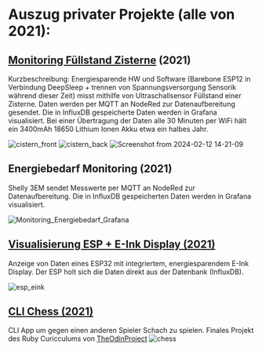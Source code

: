 # Auszug privater Projekte (alle von 2021):

## [Monitoring Füllstand Zisterne](https://github.com/BernH4/zisterne_fuellstand/tree/master) (2021)
Kurzbeschreibung: Energiesparende HW und Software (Barebone ESP12 in Verbindung DeepSleep + trennen von Spannungsversorgung Sensorik während dieser Zeit)  misst mithilfe von Ultraschallsensor Füllstand einer Zisterne.
Daten werden per MQTT an NodeRed zur Datenaufbereitung gesendet. Die in InfluxDB gespeicherte Daten werden in Grafana visualisiert.
Bei einer Übertragung der Daten alle 30 Minuten per WiFi hält ein 3400mAh 18650 Lithium Ionen Akku etwa ein halbes Jahr.

![cistern_front](https://github.com/BernH4/BernH4/assets/62931413/2a126f26-6f6a-4fc9-baca-ba43090b1766)
![cistern_back](https://github.com/BernH4/BernH4/assets/62931413/2d62dbe9-ac4e-4a2a-a791-7e6c0dc6853b)
![Screenshot from 2024-02-12 14-21-09](https://github.com/BernH4/BernH4/assets/62931413/faf14bab-7445-4ef0-b0dc-735b8c8c4129)



## Energiebedarf Monitoring (2021)
Shelly 3EM sendet Messwerte per MQTT an NodeRed zur Datenaufbereitung.  Die in InfluxDB gespeicherten Daten werden in Grafana visualisiert.

![Monitoring_Energiebedarf_Grafana](https://github.com/BernH4/BernH4/assets/62931413/d8489623-af4a-4144-a2ee-1d88653e28a1)


## [Visualisierung ESP + E-Ink Display (2021) ](https://github.com/BernH4/influx_to_eink_or_oled) 

Anzeige von Daten eines ESP32 mit integriertem, energiesparendem E-Ink Display.
Der ESP holt sich die Daten direkt aus der Datenbank (InfluxDB).

![esp_eink](https://github.com/BernH4/BernH4/assets/62931413/f439a9e5-fc76-42bc-863d-aa01ddf12cc5)



## [CLI Chess (2021)](https://github.com/BernH4/cli_chess)
CLI App um gegen einen anderen Spieler Schach zu spielen.
Finales Projekt des Ruby Curicculums von [TheOdinProject](https://www.theodinproject.com/paths/full-stack-ruby-on-rails/courses/ruby) 
![chess](https://github.com/BernH4/BernH4/assets/62931413/70552fb3-d149-4fb9-b5c1-3243ab109e7d)

